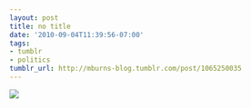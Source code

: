 ```yaml
---
layout: post
title: no title
date: '2010-09-04T11:39:56-07:00'
tags:
- tumblr
- politics
tumblr_url: http://mburns-blog.tumblr.com/post/1065250035
---
```

<img src="http://68.media.tumblr.com/tumblr_l88julch1H1qzt3z9o1_1280.png"/>

